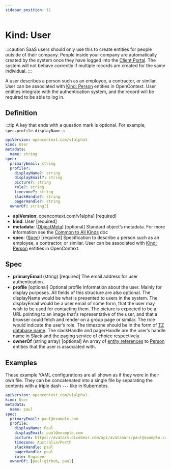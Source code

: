 ```yaml
---
sidebar_position: 11
---
```


# Kind: User

:::caution SaaS users should only use this to create entities for people outside of their company.
People inside your company are automatically created by the system once they have logged into the [Client Portal](https://portal.app.opencontext.com).
The system will not behave correctly if multiple records are created for the same individual.
:::

A user describes a person such as an employee, a contractor, or similar. User can be associated with [Kind: Person](person) entities in OpenContext. User entities integrate with the authentication system, and the record will be required to be able to log in.

## Definition

:::tip A key that ends with a question mark is optional.
For example, `spec.profile.displayName`
:::

```yaml
apiVersion: opencontext.com/v1alpha1
kind: User
metadata:
  name: string
spec:
  primaryEmail: string
  profile?:
    displayName?: string
    displayEmail?: string
    picture?: string
    role?: string
    timezone?: string
    slackHandle?: string
    pagerHandle?: string
  ownerOf: string[]
```

- **apiVersion**: opencontext.com/v1alpha1 [required]
- **kind**: User [required]
- **metadata**: ([ObjectMeta](common#metadata)) [optional]
  Standard object’s metadata. For more information see the [Common to All Kinds](common) doc
- **spec**: ([Spec](#spec)) [required]
  Specification to describe a person such as an employee, a contractor, or similar. User can be associated with [Kind: Person](person) entities in OpenContext.

## Spec

- **primaryEmail** (string) [required]
  The email address for user authentication.
- **profile** [optional]
  Optional profile information about the user. Mainly for display purposes.
  All fields of this structure are also optional. The displayName would be what is presented to users in the system. The displayEmail would be a user email of some form, that the user may wish to be used for contacting them. The picture is expected to be a URL pointing to an image that's representative of the user, and that a browser could fetch and render on a group page or similar. The role would indicate the user’s role. The timezone should be in the form of [TZ database name](https://en.wikipedia.org/wiki/List_of_tz_database_time_zones). The slackHandle and pagerHandle are the user’s handle name in Slack and the paging service of choice respectively.
- **ownerOf** (string array) [optional]
  An array of [entity references](entity-reference) to [Person](person) entities that the user is associated with.

## Examples

These example YAML configurations are all shown as if they were in their own file. They can be concatenated into a single file by separating the contents with a triple dash `---` like in Kubernetes.

```yaml
apiVersion: opencontext.com/v1alpha1
kind: User
metadata:
  name: paul
spec:
  primaryEmail: paul@example.com
  profile:
    displayName: Paul
    displayEmail: paul@example.com
    picture: https://avatars.dicebear.com/api/avataaars/paul@example.com.svg?background=%23fff&topChance=100&eyes=default&mouth=default&top[]=shortFlat
    timezone: Australia/Perth
    slackHandle: paul
    pagerHandle: paul
    role: Engineer
  ownerOf: [paul-github, paul]
```
